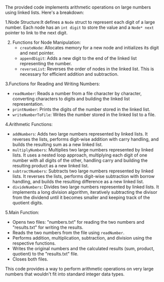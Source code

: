 The provided code implements arithmetic operations on large numbers using linked lists. Here's a breakdown:

1.Node Structure:It defines a `Node` struct to represent each digit of a large number. Each node has an `int digit` to store the value and a `Node* next` pointer to link to the next digit.

2. Functions for Node Manipulation:
   - `createNode`: Allocates memory for a new node and initializes its digit and next pointer.
   - `appendDigit`: Adds a new digit to the end of the linked list representing the number.
   - `reverseList`: Reverses the order of nodes in the linked list. This is necessary for efficient addition and subtraction.

3.Functions for Reading and Writing Numbers:
   - `readNumber`: Reads a number from a file character by character, converting characters to digits and building the linked list representation.
   - `printNumber`: Prints the digits of the number stored in the linked list.
   - `writeNumberToFile`: Writes the number stored in the linked list to a file.

4.Arithmetic Functions:
   - `addNumbers`: Adds two large numbers represented by linked lists. It reverses the lists, performs digit-wise addition with carry handling, and builds the resulting sum as a new linked list.
   - `multiplyNumbers`: Multiplies two large numbers represented by linked lists. It uses a nested loop approach, multiplying each digit of one number with all digits of the other, handling carry and building the resulting product as a new linked list.
   - `subtractNumbers`: Subtracts two large numbers represented by linked lists. It reverses the lists, performs digit-wise subtraction with borrow handling, and builds the resulting difference as a new linked list.
   - `divideNumbers`: Divides two large numbers represented by linked lists. It implements a long division algorithm, iteratively subtracting the divisor from the dividend until it becomes smaller and keeping track of the quotient digits.

5.Main Function:
   - Opens two files: "numbers.txt" for reading the two numbers and "results.txt" for writing the results.
   - Reads the two numbers from the file using `readNumber`.
   - Performs addition, multiplication, subtraction, and division using the respective functions.
   - Writes the original numbers and the calculated results (sum, product, quotient) to the "results.txt" file.
   - Closes both files.

This code provides a way to perform arithmetic operations on very large numbers that wouldn't fit into standard integer data types. 
